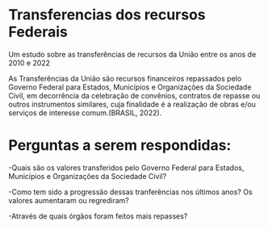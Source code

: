 # Transferencias dos recursos Federais

Um estudo sobre as transferências de recursos da União entre os anos de 2010 e 2022

As Transferências da União são recursos financeiros repassados pelo Governo Federal para Estados, Municípios e Organizações da Sociedade Civil, em decorrência da celebração de convênios, contratos de repasse ou outros instrumentos similares, cuja finalidade é a realização de obras e/ou serviços de interesse comum.(BRASIL, 2022).

# Perguntas a serem respondidas:

-Quais são os valores transferidos pelo Governo Federal para Estados, Municípios e Organizações da Sociedade Civil?

-Como tem sido a progressão dessas tranferências nos últimos anos? Os valores aumentaram ou regrediram?

-Através de quais órgãos foram feitos mais repasses?

